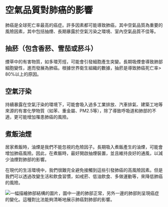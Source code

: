 # 空氣品質對肺癌的影響

肺癌是全球死亡率最高的癌症。許多因素都可能導致肺癌，其中空氣品質為重要的風險因素，其中包括抽煙、長期暴露於空氣污染之環境、室內空氣品質不佳等。

## 抽菸（包含香菸、雪茄或菸斗）

煙草中的有害物質，如多環芳烴，可能會引發細胞產生突變。長期吸煙會導致肺部細胞變性，進而發展為肺癌。根據世界衛生組織的數據，抽菸是導致肺癌死亡率> 80%以上的原因。

## 空氣汙染

持續暴露在空氣汙染的環境下，可能會吸入過多工業排放、汽車排氣、建築工地等來源的有害化學物質（如苯、重金屬、PM2.5等），除了導致呼吸道和肺部的不適，更可能增加罹患肺癌的風險。

## 煮飯油煙

居家煮飯時，油煙是我們不能忽視的危險因子。長期吸入煮飯產生的油煙，可能會增加肺癌風險。因此，在煮飯時，最好開啟抽煙裝置，並且維持良好的通風，以減少油煙對肺部的影響。

在現代的生活環境中，我們很難完全避免接觸到這些引發肺癌的高風險因素。但是我們可以透過改變生活和飲食習慣，如戒菸、低油飲食、多做運動等，來降低肺癌的風險。

![一幅描繪肺部結構的圖片，圖中一邊的肺部正常，另外一邊的肺部則呈現癌症的變化。這種對比法能夠清晰地展示肺癌對肺部的影響。](https://i.imgur.com/QQrqLA0.jpeg)